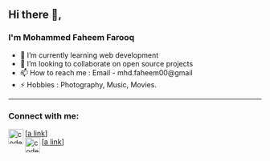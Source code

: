 ## Hi there 👋,
### I'm Mohammed Faheem Farooq

- 🌱 I’m currently learning web development
- 👯 I’m looking to collaborate on open source projects
- 📫 How to reach me : Email - mhd.faheem00@gmail 
- ⚡ Hobbies : Photography, Music, Movies.

---
### Connect with me:

[<img align="left" alt="codeSTACKr | LinkedIn" width="30px" src="https://cdn.jsdelivr.net/npm/simple-icons@v3/icons/linkedin.svg" />[a link](linkedin.com/in/mohammed-faheem-farooq-776248193)] <br />
[<img align="left" alt="codeSTACKr | Instagram" width="30px" src="https://cdn.jsdelivr.net/npm/simple-icons@v3/icons/instagram.svg" />[a link](https://www.instagram.com/kappicheeno?r=nametag)] <br />
